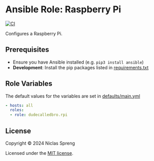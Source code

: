 # Ansible Role: Raspberry Pi

[![CI](https://github.com/DudeCalledBro/ansible-role-rpi/actions/workflows/ci.yml/badge.svg)](https://github.com/DudeCalledBro/ansible-role-rpi/actions/workflows/ci.yml)

Configures a Raspberry Pi.

## Prerequisites

- Ensure you have Ansible installed (e.g. `pip3 install ansible`)
- **Development**: Install the pip packages listed in [requirements.txt](requirements.txt)

## Role Variables

The default values for the variables are set in [defaults/main.yml](defaults/main.yml)

```yaml
- hosts: all
  roles:
  - role: dudecalledbro.rpi
```

## License

Copyright © 2024 Niclas Spreng

Licensed under the [MIT license](LICENSE).
